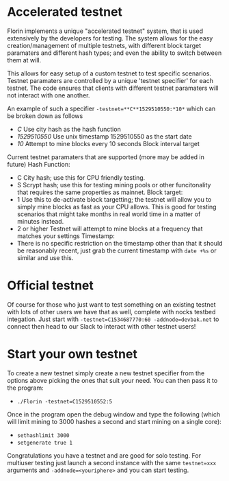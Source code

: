 # Accelerated testnet

Florin implements a unique "accelerated testnet" system, that is used extensively by the developers for testing.
The system allows for the easy creation/management of multiple testnets, with different block target paramaters and different hash types; and even the ability to switch between them at will.

This allows for easy setup of a custom testnet to test specific scenarios.
Testnet paramaters are controlled by a unique 'testnet specifier' for each testnet. The code ensures that clients with different testnet paramaters will not interact with one another.

An example of such a specifier `-testnet=**C**1529510550:*10*` which can be broken down as follows

- _C_ Use city hash as the hash function
- _1529510550_ Use unix timestamp 1529510550 as the start date
- _10_ Attempt to mine blocks every 10 seconds Block interval target

Current testnet paramaters that are supported (more may be added in future)
Hash Function:

- C City hash; use this for CPU friendly testing.
- S Scrypt hash; use this for testing mining pools or other funcitonality that requires the same properties as mainnet.
  Block target:
- 1 Use this to de-activate block targetting; the testnet will allow you to simply mine blocks as fast as your CPU allows. This is good for testing scenarios that might take months in real world time in a matter of minutes instead.
- 2 or higher Testnet will attempt to mine blocks at a frequency that matches your settings
  Timestamp:
- There is no specific restriction on the timestamp other than that it should be reasonably recent, just grab the current timestamp with `date +%s` or similar and use this.

# Official testnet

Of course for those who just want to test something on an existing testnet with lots of other users we have that as well, complete with nocks testbed integation.
Just start with `-testnet=C1534687770:60 -addnode=devbak.net` to connect then head to our Slack to interact with other testnet users!

# Start your own testnet

To create a new testnet simply create a new testnet specifier from the options above picking the ones that suit your need.
You can then pass it to the program:

- `./Florin -testnet=C1529510552:5`

Once in the program open the debug window and type the following (which will limit mining to 3000 hashes a second and start mining on a single core):

- `sethashlimit 3000`
- `setgenerate true 1`

Congratulations you have a testnet and are good for solo testing.
For multiuser testing just launch a second instance with the same `testnet=xxx` arguments and `-addnode=<youriphere>` and you can start testing.

